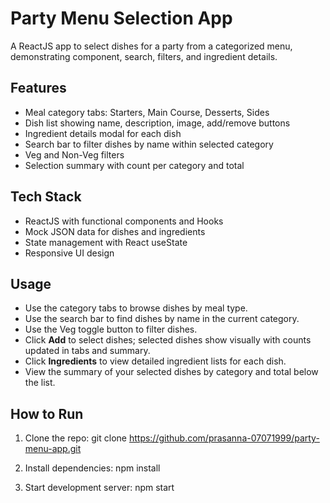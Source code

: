 # Party Menu Selection App

A ReactJS app to select dishes for a party from a categorized menu, demonstrating component, search, filters, and ingredient details.

## Features

- Meal category tabs: Starters, Main Course, Desserts, Sides
- Dish list showing name, description, image, add/remove buttons
- Ingredient details modal for each dish
- Search bar to filter dishes by name within selected category
- Veg and Non-Veg filters
- Selection summary with count per category and total

## Tech Stack

- ReactJS with functional components and Hooks
- Mock JSON data for dishes and ingredients
- State management with React useState
- Responsive UI design



## Usage

- Use the category tabs to browse dishes by meal type.  
- Use the search bar to find dishes by name in the current category.  
- Use the Veg toggle button to filter dishes.  
- Click **Add** to select dishes; selected dishes show visually with counts updated in tabs and   summary.  
- Click **Ingredients** to view detailed ingredient lists for each dish.  
- View the summary of your selected dishes by category and total below the list.


## How to Run

1. Clone the repo:
   git clone https://github.com/prasanna-07071999/party-menu-app.git

2. Install dependencies:
   npm install
   
3. Start development server:
   npm start
